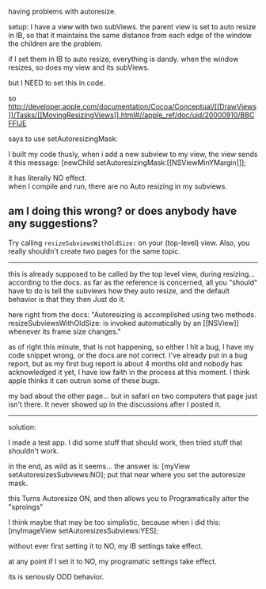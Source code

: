 

having problems with autoresize.

setup:
I have a view with two subViews.
the parent view is set to auto resize in IB, so that it maintains the same distance from each edge of the window
the children are the problem.

if I set them in IB to auto resize, everything is dandy.
when the window resizes, so does my view and its subViews.

but I NEED to set this in code.

so 
http://developer.apple.com/documentation/Cocoa/Conceptual/[[DrawViews]]/Tasks/[[MovingResizingViews]].html#//apple_ref/doc/uid/20000910/BBCFFIJE

says to use 
setAutoresizingMask:

I built my code thusly,
        when i add a new subview to my view, the view sends it this message:
	[newChild setAutoresizingMask:[[NSViewMinYMargin]]];

it has literally NO effect.  
when I compile and run, there are no Auto resizing in my subviews.  

am I doing this wrong? or does anybody have any suggestions?
----
Try calling <code>resizeSubviewsWithOldSize:</code> on your (top-level) view. Also, you really shouldn't create two pages for the same topic.

----
  
this is already supposed to be called by the top level view, during resizing... according to the docs.  as far as the reference is concerned, all you "should" have to do is tell the subviews how they auto resize, and the default behavior is that they then Just do it.

here right from the docs:
"Autoresizing is accomplished using two methods. resizeSubviewsWithOldSize: is invoked automatically by an [[NSView]] whenever its frame size changes."

as of right this minute, that is not happening, so either I hit a bug, I have my code snippet wrong, or the docs are not correct. I've already put in a bug report, but as my first bug report is about 4 months old and nobody has acknowledged it yet, I have low faith in the process at this moment. I think apple thinks it can outrun some of these bugs.

my bad about the other page... but in safari on two computers that page just isn't there. It never showed up in the discussions after I posted it.

----
solution:

I made a test app.
I did some stuff that should work, then tried stuff that shouldn't work.

in the end, as wild as it seems... the answer is:
[myView setAutoresizesSubviews:NO];
put that near where you set the autoresize mask.

this Turns Autoresize ON, and then allows you to Programatically alter the "sproings"

I think maybe that may be too simplistic, because when i did this:
[myImageView setAutoresizesSubviews:YES]; 

without ever first setting it to NO, 
my IB settings take effect.

at any point if I set it to NO, my programatic settings take effect.

its is seriously ODD behavior.